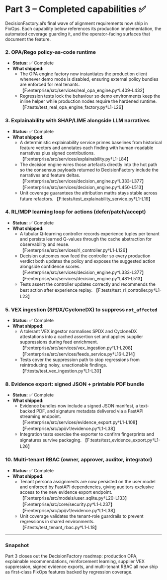 # Part 3 – Completed capabilities ✅

DecisionFactory.ai’s final wave of alignment requirements now ship in FixOps.
Each capability below references its production implementation, the automated
coverage guarding it, and the operator-facing surfaces that document the
feature.

### 2. OPA/Rego policy-as-code runtime
- **Status:** ✅ Complete
- **What shipped:**
  - The OPA engine factory now instantiates the production client whenever demo
    mode is disabled, ensuring external policy bundles are enforced for real
    tenants. 【F:enterprise/src/services/real_opa_engine.py†L409-L432】
  - Regression tests lock the behaviour so demo environments keep the inline
    helper while production nodes require the hardened runtime. 【F:tests/test_real_opa_engine_factory.py†L1-L26】

### 3. Explainability with SHAP/LIME alongside LLM narratives
- **Status:** ✅ Complete
- **What shipped:**
  - A deterministic explainability service primes baselines from historical
    feature vectors and annotates each finding with human-readable narratives
    plus signed contributions. 【F:enterprise/src/services/explainability.py†L1-L84】
  - The decision engine wires those artefacts directly into the hot path so the
    consensus payloads returned to DecisionFactory include the narratives and
    feature deltas. 【F:enterprise/src/services/decision_engine.py†L333-L377】【F:enterprise/src/services/decision_engine.py†L450-L513】
  - Unit coverage guarantees the attribution maths stays stable across future
    refactors. 【F:tests/test_explainability_service.py†L1-L19】

### 4. RL/MDP learning loop for actions (defer/patch/accept)
- **Status:** ✅ Complete
- **What shipped:**
  - A tabular Q-learning controller records experience tuples per tenant and
    persists learned Q-values through the cache abstraction for observability
    and reuse. 【F:enterprise/src/services/rl_controller.py†L1-L126】
  - Decision outcomes now feed the controller so every production verdict both
    updates the policy and exposes the suggested action alongside confidence
    scores. 【F:enterprise/src/services/decision_engine.py†L333-L377】【F:enterprise/src/services/decision_engine.py†L481-L513】
  - Tests assert the controller updates correctly and recommends the best action
    after experience replay. 【F:tests/test_rl_controller.py†L1-L23】

### 5. VEX ingestion (SPDX/CycloneDX) to suppress `not_affected`
- **Status:** ✅ Complete
- **What shipped:**
  - A tolerant VEX ingestor normalises SPDX and CycloneDX attestations into a
    cached assertion set and applies supplier suppressions during feed
    enrichment. 【F:enterprise/src/services/vex_ingestion.py†L1-L208】【F:enterprise/src/services/feeds_service.py†L16-L214】
  - Tests cover the suppression path to stop regressions from reintroducing
    noisy, unactionable findings. 【F:tests/test_vex_ingestion.py†L1-L30】

### 8. Evidence export: signed JSON + printable PDF bundle
- **Status:** ✅ Complete
- **What shipped:**
  - Evidence bundles now include a signed JSON manifest, a text-backed PDF, and
    signature metadata delivered via a FastAPI streaming endpoint. 【F:enterprise/src/services/evidence_export.py†L1-L108】【F:enterprise/src/api/v1/evidence.py†L1-L38】
  - Integration tests exercise the exporter to confirm fingerprints and
    signatures survive packaging. 【F:tests/test_evidence_export.py†L1-L26】

### 10. Multi-tenant RBAC (owner, approver, auditor, integrator)
- **Status:** ✅ Complete
- **What shipped:**
  - Tenant persona assignments are now persisted on the user model and enforced
    by FastAPI dependencies, giving auditors exclusive access to the new
    evidence export endpoint. 【F:enterprise/src/models/user_sqlite.py†L20-L133】【F:enterprise/src/core/security.py†L1-L237】【F:enterprise/src/api/v1/evidence.py†L1-L38】
  - Unit coverage validates the tenant-role guardrails to prevent regressions in
    shared environments. 【F:tests/test_tenant_rbac.py†L1-L18】

---

### Snapshot
Part 3 closes out the DecisionFactory roadmap: production OPA, explainable
recommendations, reinforcement learning, supplier VEX suppression, signed
evidence exports, and multi-tenant RBAC all now ship as first-class FixOps
features backed by regression coverage.
